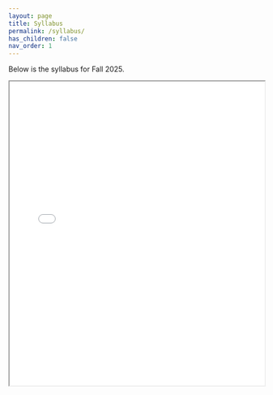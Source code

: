 ```yaml
---
layout: page
title: Syllabus
permalink: /syllabus/
has_children: false
nav_order: 1
---
```


Below is the syllabus for Fall 2025. 
<iframe src="{{ site.baseurl }}/lectures/syllabus.pdf" width="100%" height="600px">
    This browser does not support PDFs. Please download the PDF to view it: 
    <a href="{{ site.baseurl }}/lectures/syllabus.pdf">Download PDF</a>.
</iframe>
